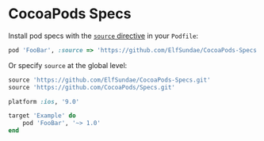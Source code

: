 # CocoaPods Specs

Install pod specs with the [`source` directive](https://guides.cocoapods.org/syntax/podfile.html#source) in your `Podfile`:

```ruby
pod 'FooBar', :source => 'https://github.com/ElfSundae/CocoaPods-Specs.git'
```

Or specify `source` at the global level:

```ruby
source 'https://github.com/ElfSundae/CocoaPods-Specs.git'
source 'https://github.com/CocoaPods/Specs.git'

platform :ios, '9.0'

target 'Example' do
    pod 'FooBar', '~> 1.0'
end
```
